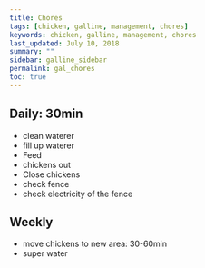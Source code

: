 ```yaml
---
title: Chores
tags: [chicken, galline, management, chores]
keywords: chicken, galline, management, chores
last_updated: July 10, 2018
summary: ""
sidebar: galline_sidebar
permalink: gal_chores
toc: true
---
```


## Daily: 30min
- clean waterer
- fill up waterer
- Feed
- chickens out
- Close chickens 
- check fence
- check electricity of the fence

## Weekly
- move chickens to new area: 30-60min
- super water